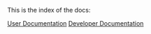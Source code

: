 This is the index of the docs:
 
 <a href="https://danielfrentzel.github.io/2017-VT-CS350/user">User Documentation</a>
 <a href="https://danielfrentzel.github.io/2017-VT-CS350/user">Developer Documentation</a>
 

